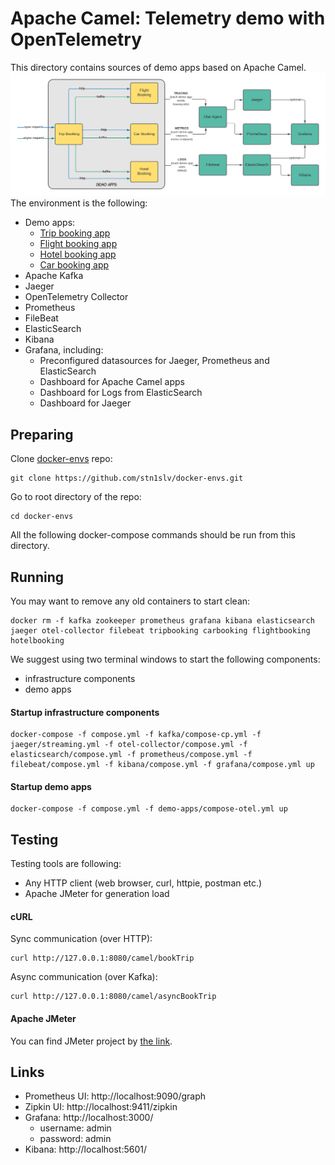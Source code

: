 # Apache Camel: Telemetry demo with OpenTelemetry
This directory contains sources of demo apps based on Apache Camel.
![Demo case](.img/telemetry.png?raw=true)
The environment is the following:
-  Demo apps:
    - [Trip booking app](TripBooking)
    - [Flight booking app](FlightBooking)
    - [Hotel booking app](HotelBooking)
    - [Car booking app](CarBooking)
- Apache Kafka
- Jaeger
- OpenTelemetry Collector
- Prometheus
- FileBeat
- ElasticSearch
- Kibana
- Grafana, including:
    - Preconfigured datasources for Jaeger, Prometheus and ElasticSearch
    - Dashboard for Apache Camel apps
    - Dashboard for Logs from ElasticSearch
    - Dashboard for Jaeger
## Preparing
Clone [docker-envs](https://github.com/stn1slv/docker-envs) repo:
```
git clone https://github.com/stn1slv/docker-envs.git
```

Go to root directory of the repo:
```
cd docker-envs
```
All the following docker-compose commands should be run from this directory.
## Running
You may want to remove any old containers to start clean:
```
docker rm -f kafka zookeeper prometheus grafana kibana elasticsearch jaeger otel-collector filebeat tripbooking carbooking flightbooking hotelbooking
```

We suggest using two terminal windows to start the following components: 
- infrastructure components
- demo apps
#### Startup infrastructure components
```
docker-compose -f compose.yml -f kafka/compose-cp.yml -f jaeger/streaming.yml -f otel-collector/compose.yml -f elasticsearch/compose.yml -f prometheus/compose.yml -f filebeat/compose.yml -f kibana/compose.yml -f grafana/compose.yml up
```

#### Startup demo apps

```
docker-compose -f compose.yml -f demo-apps/compose-otel.yml up
```
## Testing
Testing tools are following:
- Any HTTP client (web browser, curl, httpie, postman etc.)
- Apache JMeter for generation load 
#### cURL
Sync communication (over HTTP):
```
curl http://127.0.0.1:8080/camel/bookTrip
```
Async communication (over Kafka):
```
curl http://127.0.0.1:8080/camel/asyncBookTrip
```
#### Apache JMeter
You can find JMeter project by [the link](TripBooking/Demo.jmx).

## Links
- Prometheus UI: http://localhost:9090/graph 
- Zipkin UI: http://localhost:9411/zipkin
- Grafana: http://localhost:3000/ 
    - username: admin
    - password: admin
- Kibana: http://localhost:5601/
